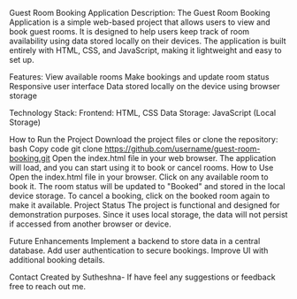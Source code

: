 Guest Room Booking Application
Description:
The Guest Room Booking Application is a simple web-based project that allows users to view and book guest rooms. It is designed to help users keep track of room availability using data stored locally on their devices. The application is built entirely with HTML, CSS, and JavaScript, making it lightweight and easy to set up.

Features:
View available rooms
Make bookings and update room status
Responsive user interface
Data stored locally on the device using browser storage

Technology Stack:
Frontend: HTML, CSS
Data Storage: JavaScript (Local Storage)

How to Run the Project
Download the project files or clone the repository:
bash
Copy code
git clone https://github.com/username/guest-room-booking.git
Open the index.html file in your web browser.
The application will load, and you can start using it to book or cancel rooms.
How to Use
Open the index.html file in your browser.
Click on any available room to book it.
The room status will be updated to "Booked" and stored in the local device storage.
To cancel a booking, click on the booked room again to make it available.
Project Status
The project is functional and designed for demonstration purposes. Since it uses local storage, the data will not persist if accessed from another browser or device.

Future Enhancements
Implement a backend to store data in a central database.
Add user authentication to secure bookings.
Improve UI with additional booking details.

Contact
Created by Sutheshna- If have feel any suggestions or feedback free to reach out me.
